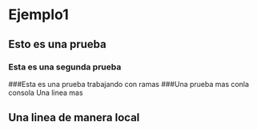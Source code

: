 # Ejemplo1
## Esto es una prueba
### Esta es una segunda prueba
###Esta es una prueba trabajando con ramas
###Una prueba mas conla consola
Una linea mas
## Una linea de manera local
